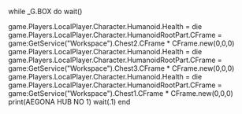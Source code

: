 while _G.BOX do wait()

game.Players.LocalPlayer.Character.Humanoid.Health = die
game.Players.LocalPlayer.Character.HumanoidRootPart.CFrame = game:GetService("Workspace").Chest2.CFrame * CFrame.new(0,0,0)
game.Players.LocalPlayer.Character.Humanoid.Health = die
game.Players.LocalPlayer.Character.HumanoidRootPart.CFrame = game:GetService("Workspace").Chest3.CFrame * CFrame.new(0,0,0)
game.Players.LocalPlayer.Character.Humanoid.Health = die
game.Players.LocalPlayer.Character.HumanoidRootPart.CFrame = game:GetService("Workspace").Chest1.CFrame * CFrame.new(0,0,0)
print(AEGONA HUB NO 1)
wait(.1)
end
